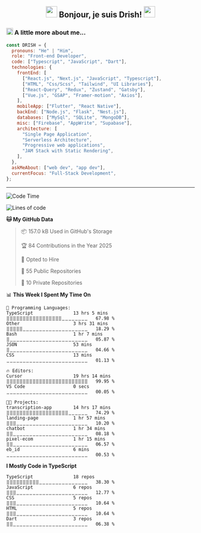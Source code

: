 <h2 align="center">
<img src="https://emojis.slackmojis.com/emojis/images/1665051119/61583/vibe-rabbit.gif?1665051119" width="30"/> Bonjour, je suis Drish! <img src="https://emojis.slackmojis.com/emojis/images/1643515023/10521/meow_code.gif" width="30">
</h2>

### <img src="https://emojis.slackmojis.com/emojis/images/1643515118/11386/among_us_orange_dance.gif" width="18"> A little more about me...

```js
const DRISH = {
  pronouns: "He" | "Him",
  role: "Front-end Developer",
  code: ["Typescript", "JavaScript", "Dart"],
  technologies: {
    frontEnd: [
      ["React.js", "Next.js", "JavaScript", "Typescript"],
      ["HTML", "Css/Scss", "Tailwind", "UI Libraries"],
      ["React-Query", "Redux", "Zustand", "Gatsby"],
      ["Vue.js", "GSAP", "Framer-motion", "Axios"],
    ],
    mobileApp: ["Flutter", "React Native"],
    backEnd: ["Node.js", "Flask", "Nest.js"],
    databases: ["MySql", "SQLite", "MongoDB"],
    misc: ["Firebase", "AppWrite", "Supabase"],
    architecture: [
      "Single Page Application",
      "Serverless Architecture",
      "Progressive web applications",
      "JAM Stack with Static Rendering",
    ],
  },
  askMeAbout: ["web dev", "app dev"],
  currentFocus: "Full-Stack Development",
};
```

---

<!--START_SECTION:waka-->
![Code Time](http://img.shields.io/badge/Code%20Time-535%20hrs%2014%20mins-blue)

![Lines of code](https://img.shields.io/badge/From%20Hello%20World%20I%27ve%20Written-13.4%20million%20lines%20of%20code-blue)

**🐱 My GitHub Data** 

> 📦 157.0 kB Used in GitHub's Storage 
 > 
> 🏆 84 Contributions in the Year 2025
 > 
> 💼 Opted to Hire
 > 
> 📜 55 Public Repositories 
 > 
> 🔑 10 Private Repositories 
 > 
📊 **This Week I Spent My Time On** 

```text
💬 Programming Languages: 
TypeScript               13 hrs 5 mins       ⣿⣿⣿⣿⣿⣿⣿⣿⣿⣿⣿⣿⣿⣿⣿⣿⣿⣀⣀⣀⣀⣀⣀⣀⣀   67.98 % 
Other                    3 hrs 31 mins       ⣿⣿⣿⣿⣿⣀⣀⣀⣀⣀⣀⣀⣀⣀⣀⣀⣀⣀⣀⣀⣀⣀⣀⣀⣀   18.29 % 
Bash                     1 hr 7 mins         ⣿⣀⣀⣀⣀⣀⣀⣀⣀⣀⣀⣀⣀⣀⣀⣀⣀⣀⣀⣀⣀⣀⣀⣀⣀   05.87 % 
JSON                     53 mins             ⣿⣀⣀⣀⣀⣀⣀⣀⣀⣀⣀⣀⣀⣀⣀⣀⣀⣀⣀⣀⣀⣀⣀⣀⣀   04.66 % 
CSS                      13 mins             ⣀⣀⣀⣀⣀⣀⣀⣀⣀⣀⣀⣀⣀⣀⣀⣀⣀⣀⣀⣀⣀⣀⣀⣀⣀   01.13 % 

🔥 Editors: 
Cursor                   19 hrs 14 mins      ⣿⣿⣿⣿⣿⣿⣿⣿⣿⣿⣿⣿⣿⣿⣿⣿⣿⣿⣿⣿⣿⣿⣿⣿⣿   99.95 % 
VS Code                  0 secs              ⣀⣀⣀⣀⣀⣀⣀⣀⣀⣀⣀⣀⣀⣀⣀⣀⣀⣀⣀⣀⣀⣀⣀⣀⣀   00.05 % 

🐱‍💻 Projects: 
transcription-app        14 hrs 17 mins      ⣿⣿⣿⣿⣿⣿⣿⣿⣿⣿⣿⣿⣿⣿⣿⣿⣿⣿⣿⣀⣀⣀⣀⣀⣀   74.29 % 
landing-page             1 hr 57 mins        ⣿⣿⣿⣀⣀⣀⣀⣀⣀⣀⣀⣀⣀⣀⣀⣀⣀⣀⣀⣀⣀⣀⣀⣀⣀   10.20 % 
chatbot                  1 hr 34 mins        ⣿⣿⣀⣀⣀⣀⣀⣀⣀⣀⣀⣀⣀⣀⣀⣀⣀⣀⣀⣀⣀⣀⣀⣀⣀   08.18 % 
pixel-ecom               1 hr 15 mins        ⣿⣿⣀⣀⣀⣀⣀⣀⣀⣀⣀⣀⣀⣀⣀⣀⣀⣀⣀⣀⣀⣀⣀⣀⣀   06.57 % 
eb_id                    6 mins              ⣀⣀⣀⣀⣀⣀⣀⣀⣀⣀⣀⣀⣀⣀⣀⣀⣀⣀⣀⣀⣀⣀⣀⣀⣀   00.53 % 
```

**I Mostly Code in TypeScript** 

```text
TypeScript               18 repos            ⣿⣿⣿⣿⣿⣿⣿⣿⣿⣿⣀⣀⣀⣀⣀⣀⣀⣀⣀⣀⣀⣀⣀⣀⣀   38.30 % 
JavaScript               6 repos             ⣿⣿⣿⣀⣀⣀⣀⣀⣀⣀⣀⣀⣀⣀⣀⣀⣀⣀⣀⣀⣀⣀⣀⣀⣀   12.77 % 
CSS                      5 repos             ⣿⣿⣿⣀⣀⣀⣀⣀⣀⣀⣀⣀⣀⣀⣀⣀⣀⣀⣀⣀⣀⣀⣀⣀⣀   10.64 % 
HTML                     5 repos             ⣿⣿⣿⣀⣀⣀⣀⣀⣀⣀⣀⣀⣀⣀⣀⣀⣀⣀⣀⣀⣀⣀⣀⣀⣀   10.64 % 
Dart                     3 repos             ⣿⣿⣀⣀⣀⣀⣀⣀⣀⣀⣀⣀⣀⣀⣀⣀⣀⣀⣀⣀⣀⣀⣀⣀⣀   06.38 % 
```




<!--END_SECTION:waka-->
